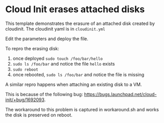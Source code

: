 # Cloud Init erases attached disks

This template demonstrates the erasure of an attached disk created by cloudinit.  The cloudinit yaml is in `cloudinit.yml`

Edit the parameters and deploy the file.

To repro the erasing disk:
1. once deployed `sudo touch /foo/bar/hello`
2. `sudo ls /foo/bar` and notice the file `hello` exists
3. `sudo reboot`
4. once rebooted, `sudo ls /foo/bar` and notice the file is missing

A similar repro happens when attaching an existing disk to a VM.

This is because of the following bug: https://bugs.launchpad.net/cloud-init/+bug/1692093.

The workaround to this problem is captured in workaround.sh and works the disk is preserved on reboot.